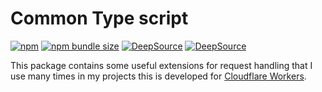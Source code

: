 # Common Type script

[![npm](https://img.shields.io/npm/v/@cyb3r-jak3/workers-common)](https://www.npmjs.com/package/@cyb3r-jak3/workers-common) [![npm bundle size](https://img.shields.io/bundlephobia/min/@cyb3r-jak3/workers-common)](https://www.npmjs.com/package/@cyb3r-jak3/workers-common) [![DeepSource](https://deepsource.io/gh/Cyb3r-Jak3/workers-common.svg/?label=active+issues&show_trend=true&token=TSOaMf-gzXt15vjyuckKsuw4)](https://deepsource.io/gh/Cyb3r-Jak3/workers-common/?ref=repository-badge) [![DeepSource](https://deepsource.io/gh/Cyb3r-Jak3/workers-common.svg/?label=resolved+issues&show_trend=true&token=TSOaMf-gzXt15vjyuckKsuw4)](https://deepsource.io/gh/Cyb3r-Jak3/workers-common/?ref=repository-badge)

This package contains some useful extensions for request handling that I use many times in my projects this is developed for [Cloudflare Workers](https://developers.cloudflare.com/workers/).
